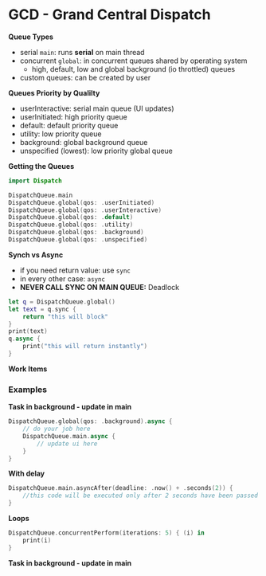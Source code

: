 # GCD - Grand Central Dispatch

**Queue Types**
- serial `main`: runs **serial** on main thread
- concurrent `global`: in concurrent queues shared by operating system
	- high, default, low and global background (io throttled) queues
- custom queues: can be created by user

**Queues Priority by Qualilty**
- userInteractive: serial main queue (UI updates)
- userInitiated: high priority queue
- default: default priority queue
- utility: low priority queue
- background: global background queue
- unspecified (lowest): low priority global queue

**Getting the Queues**

```swift
import Dispatch

DispatchQueue.main
DispatchQueue.global(qos: .userInitiated)
DispatchQueue.global(qos: .userInteractive)
DispatchQueue.global(qos: .default)
DispatchQueue.global(qos: .utility)
DispatchQueue.global(qos: .background)
DispatchQueue.global(qos: .unspecified)
```


**Synch vs Async**
- if you need return value: use `sync`
- in every other case: `async`
- **NEVER CALL SYNC ON MAIN QUEUE:** Deadlock


```swift
let q = DispatchQueue.global()
let text = q.sync {
    return "this will block"
}
print(text)
q.async {
    print("this will return instantly")
}
```

**Work Items**

### Examples

**Task in background - update in main**
```swift
DispatchQueue.global(qos: .background).async {
    // do your job here
    DispatchQueue.main.async {
        // update ui here
    }
}
```

**With delay**
```swift
DispatchQueue.main.asyncAfter(deadline: .now() + .seconds(2)) {
    //this code will be executed only after 2 seconds have been passed
}
```

**Loops**
```swift
DispatchQueue.concurrentPerform(iterations: 5) { (i) in
    print(i)
}
```

**Task in background - update in main**
```swift
```